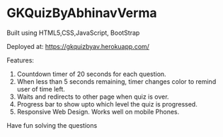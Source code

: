 # GKQuizByAbhinavVerma

Built using HTML5,CSS,JavaScript, BootStrap

Deployed at: https://gkquizbyav.herokuapp.com/

Features:
1) Countdown timer of 20 seconds for each question.
2) When less than 5 seconds remaining, timer changes color to remind user of time left.
3) Waits and redirects to other page when quiz is over.
4) Progress bar to show upto which level the quiz is progressed.
5) Responsive Web Design. Works well on mobile Phones.

Have fun solving the questions 
